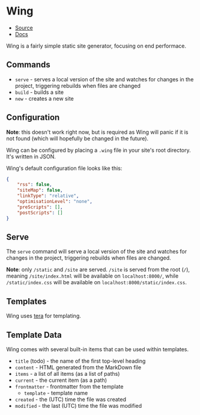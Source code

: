 # Wing

+ [Source](https://github.com/EthanJustice/wing)
+ [Docs](https://ethanjustice.github.io/wing)

Wing is a fairly simple static site generator, focusing on end performace.

## Commands

+ `serve` - serves a local version of the site and watches for changes in the project, triggering rebuilds when files are changed
+ `build` - builds a site
+ `new` - creates a new site

## Configuration

**Note**: this doesn't work right now, but is required as Wing will panic if it is not found (which will hopefully be changed in the future).

Wing can be configured by placing a `.wing` file in your site's root directory.  It's written in JSON.

Wing's default configuration file looks like this:

```json
{
    "rss": false,
    "siteMap": false,
    "linkType": "relative",
    "optimisationLevel": "none",
    "preScripts": [],
    "postScripts": []
}
```

## Serve

The `serve` command will serve a local version of the site and watches for changes in the project, triggering rebuilds when files are changed.

**Note**: only `/static` and `/site` are served. `/site` is served from the root (`/`), meaning `/site/index.html` will be available on `localhost:8000/`, while `/static/index.css` will be available on `localhost:8000/static/index.css`.

## Templates

Wing uses [tera](https://tera.netlify.app/) for templating.

## Template Data

Wing comes with several built-in items that can be used within templates.

+ `title` (todo) - the name of the first top-level heading
+ `content` - HTML generated from the MarkDown file
+ `items` - a list of all items (as a list of paths)
+ `current` - the current item (as a path)
+ `frontmatter` - frontmatter from the template
  + `template` - template name
+ `created` - the (UTC) time the file was created
+ `modified` - the last (UTC) time the file was modified
